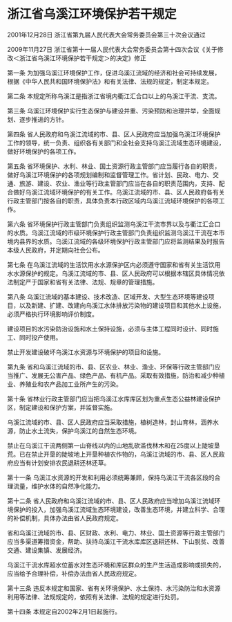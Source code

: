 # 浙江省乌溪江环境保护若干规定

2001年12月28日 浙江省第九届人民代表大会常务委员会第三十次会议通过

2009年11月27日 浙江省第十一届人民代表大会常务委员会第十四次会议《关于修改＜浙江省乌溪江环境保护若干规定＞的决定》修正

<!-- INFO END -->

第一条 为加强乌溪江环境保护工作，促进乌溪江流域的经济和社会可持续发展，根据《中华人民共和国环境保护法》和有关法律、法规的规定，制定本规定。

第二条 本规定所称乌溪江是指浙江省境内衢江汇合口以上的乌溪江干流、支流。

第三条 乌溪江环境保护实行生态保护与建设并重、污染预防和治理并举，全面规划、逐步推进的方针。

第四条 省人民政府和乌溪江流域的市、县、区人民政府应当加强乌溪江环境保护工作的领导，统一负责、组织各有关部门和全社会支持乌溪江流域生态环境建设，做好环境保护的各项工作。

第五条 省环境保护、水利、林业、国土资源行政主管部门应当履行各自的职责，做好乌溪江环境保护的各项规划编制和监督管理工作。省计划、民政、电力、交通、旅游、建设、农业、渔业等行政主管部门应当在各自的职责范围内，支持、配合做好乌溪江流域环境保护的有关工作。乌溪江流域的市、县、区人民政府各有关行政主管部门按各自的职责，具体负责本行政区域内乌溪江流域环境保护的各项工作。

第六条 省环境保护行政主管部门负责组织监测乌溪江干流市界以及与衢江汇合口的水质。乌溪江流域的市级环境保护行政主管部门负责组织监测乌溪江干流在本市境内县界的水质。乌溪江流域的各级环境保护行政主管部门应将监测结果及时报告本级人民政府，并定期向社会公布。

第七条 在乌溪江流域的生活饮用水水源保护区内必须遵守国家和省有关生活饮用水水源保护的规定。乌溪江流域的市、县、区人民政府可以根据本辖区具体情况依法制定严于国家和省有关法律、法规、规章的管理措施。

第八条 乌溪江流域的基本建设、技术改造、区域开发、大型生态环境等建设项目，以及新建、扩建、改建向乌溪江水体排放污染物的建设项目和其他水上设施，必须严格执行环境影响评价制度。

建设项目的水污染防治设施和水土保持设施，必须与主体工程同时设计、同时施工、同时投产使用。

禁止开发建设破坏乌溪江水资源与环境保护的项目和设施。

第九条 省和乌溪江流域的市、县、区农业、林业、渔业、环保等行政主管部门应当推广、发展无公害产品、绿色产品、有机产品。采取有效措施，防治和减少种植业、养殖业和农产品加工业所产生的污染。

第十条 省林业行政主管部门应当把乌溪江水库库区划为重点生态公益林建设保护区，制定建设和保护方案，并监督实施。

乌溪江流域的市、县、区人民政府应当采取措施，植树造林，封山育林，涵养水源，防止水土流失，保护乌溪江的自然生态环境。

禁止在乌溪江干流两侧第一山脊线以内的山地乱砍滥伐林木和在25度以上陡坡垦荒。已在禁止开垦的陡坡地上开垦种植农作物的，乌溪江流域的市、县、区人民政府应当有计划安排农民退耕还林还草。

第十一条 乌溪江水资源的开发和利用必须统筹兼顾，保持乌溪江干流各区段的合理流量，维护水体的自然净化能力。

第十二条 省人民政府和乌溪江流域的市、县、区人民政府应当增加乌溪江流域环境保护的投入，加强乌溪江流域生态环境建设，改善生态环境，并建立科学、合理的补偿机制，具体办法由省人民政府规定。

省和乌溪江流域的市、县、区财政、水利、电力、林业、国土资源等行政主管部门应当多渠道筹措资金，帮助、扶持乌溪江干流水库库区退耕还林、下山脱贫、改善交通、建设集镇、发展经济。

乌溪江干流水库超水位蓄水对生态环境和库区群众的生产生活造成影响或损失的，应当给予合理补偿，补偿办法由省人民政府规定。

第十三条 违反本规定和国家、省有关环境保护、水土保持、水污染防治和水资源利用等法律、法规规定的，依照有关法律、法规的规定进行处罚。

第十四条 本规定自2002年2月1日起施行。

